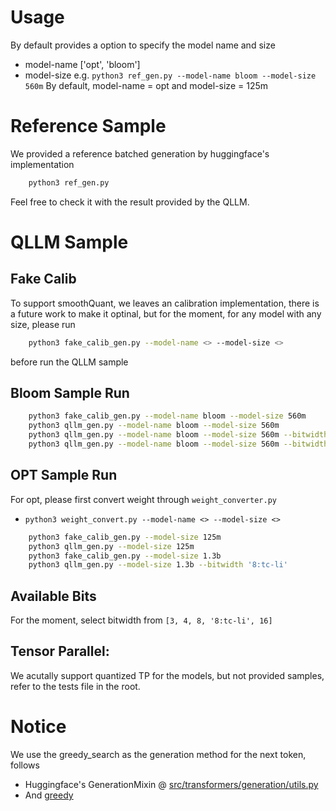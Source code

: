 # Usage
By default provides a option to specify the model name and size
- model-name ['opt', 'bloom']
- model-size
e.g. `python3 ref_gen.py --model-name bloom --model-size 560m`
By default, model-name = opt and model-size = 125m

# Reference Sample
We provided a reference batched generation by huggingface's implementation
```bash
    python3 ref_gen.py
```
Feel free to check it with the result provided by the QLLM.

# QLLM Sample
## Fake Calib
To support smoothQuant, we leaves an calibration implementation, there is a future work to make it optinal,
but for the moment, for any model with any size, please run 
```bash
    python3 fake_calib_gen.py --model-name <> --model-size <>
```
before run the QLLM sample
## Bloom Sample Run
```bash
    python3 fake_calib_gen.py --model-name bloom --model-size 560m
    python3 qllm_gen.py --model-name bloom --model-size 560m
    python3 qllm_gen.py --model-name bloom --model-size 560m --bitwidth '8:tc-li'
    python3 qllm_gen.py --model-name bloom --model-size 560m --bitwidth 4 --num-shards 3
```
## OPT Sample Run
For opt, please first convert weight through `weight_converter.py`
- `python3 weight_convert.py --model-name <> --model-size <>`
```bash 
    python3 fake_calib_gen.py --model-size 125m
    python3 qllm_gen.py --model-size 125m
    python3 fake_calib_gen.py --model-size 1.3b
    python3 qllm_gen.py --model-size 1.3b --bitwidth '8:tc-li'
```
## Available Bits
For the moment, select bitwidth from `[3, 4, 8, '8:tc-li', 16]`

## Tensor Parallel:
We acutally support quantized TP for the models, but not provided samples, refer to the tests file in the root.


# Notice
We use the greedy_search as the generation method for the next token, follows
- Huggingface's GenerationMixin @ [src/transformers/generation/utils.py](https://github.com/huggingface/transformers/blob/cd4584e3c809bb9e1392ccd3fe38b40daba5519a/src/transformers/generation/utils.py#L1155)
- And [greedy](https://github.com/huggingface/transformers/blob/cd4584e3c809bb9e1392ccd3fe38b40daba5519a/src/transformers/generation/utils.py#L2188) 

